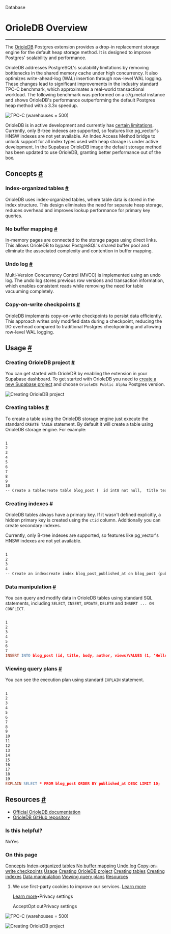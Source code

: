 Database

# OrioleDB Overview

* * *

The [OrioleDB](https://www.orioledb.com/) Postgres extension provides a drop-in replacement storage engine for the default heap storage method. It is designed to improve Postgres' scalability and performance.

OrioleDB addresses PostgreSQL's scalability limitations by removing bottlenecks in the shared memory cache under high concurrency. It also optimizes write-ahead-log (WAL) insertion through row-level WAL logging. These changes lead to significant improvements in the industry standard TPC-C benchmark, which approximates a real-world transactional workload. The following benchmark was performed on a c7g.metal instance and shows OrioleDB's performance outperforming the default Postgres heap method with a 3.3x speedup.

![TPC-C (warehouses = 500)](https://supabase.com/docs/_next/image?url=%2Fdocs%2Fimg%2Fdatabase%2Forioledb-tpc-c-500-warehouse.png&w=3840&q=75&dpl=dpl_9WgBm3X43HXGqPuPh4vSvQgRaZyZ)

OrioleDB is in active development and currently has [certain limitations](https://www.orioledb.com/docs/usage/getting-started#current-limitations). Currently, only B-tree indexes are supported, so features like pg\_vector's HNSW indexes are not yet available. An Index Access Method bridge to unlock support for all index types used with heap storage is under active development. In the Supabase OrioleDB image the default storage method has been updated to use OrioleDB, granting better performance out of the box.

## Concepts [\#](https://supabase.com/docs/guides/database/orioledb\#concepts)

### Index-organized tables [\#](https://supabase.com/docs/guides/database/orioledb\#index-organized-tables)

OrioleDB uses index-organized tables, where table data is stored in the index structure. This design eliminates the need for separate heap storage, reduces overhead and improves lookup performance for primary key queries.

### No buffer mapping [\#](https://supabase.com/docs/guides/database/orioledb\#no-buffer-mapping)

In-memory pages are connected to the storage pages using direct links. This allows OrioleDB to bypass PostgreSQL's shared buffer pool and eliminate the associated complexity and contention in buffer mapping.

### Undo log [\#](https://supabase.com/docs/guides/database/orioledb\#undo-log)

Multi-Version Concurrency Control (MVCC) is implemented using an undo log. The undo log stores previous row versions and transaction information, which enables consistent reads while removing the need for table vacuuming completely.

### Copy-on-write checkpoints [\#](https://supabase.com/docs/guides/database/orioledb\#copy-on-write-checkpoints)

OrioleDB implements copy-on-write checkpoints to persist data efficiently. This approach writes only modified data during a checkpoint, reducing the I/O overhead compared to traditional Postgres checkpointing and allowing row-level WAL logging.

## Usage [\#](https://supabase.com/docs/guides/database/orioledb\#usage)

### Creating OrioleDB project [\#](https://supabase.com/docs/guides/database/orioledb\#creating-orioledb-project)

You can get started with OrioleDB by enabling the extension in your Supabase dashboard.
To get started with OrioleDB you need to [create a new Supabase project](https://supabase.com/dashboard/new/_) and choose `OrioleDB Public Alpha` Postgres version.

![Creating OrioleDB project](https://supabase.com/docs/_next/image?url=%2Fdocs%2Fimg%2Fdatabase%2Forioledb-creating-project--light.png&w=3840&q=75&dpl=dpl_9WgBm3X43HXGqPuPh4vSvQgRaZyZ)

### Creating tables [\#](https://supabase.com/docs/guides/database/orioledb\#creating-tables)

To create a table using the OrioleDB storage engine just execute the standard `CREATE TABLE` statement. By default it will create a table using OrioleDB storage engine. For example:

```flex

1
2
3
4
5
6
7
8
9
10
-- Create a tablecreate table blog_post (  id int8 not null,  title text not null,  body text not null,  author text not null,  published_at timestamptz not null default CURRENT_TIMESTAMP,  views bigint not null,  primary key (id));
```

### Creating indexes [\#](https://supabase.com/docs/guides/database/orioledb\#creating-indexes)

OrioleDB tables always have a primary key. If it wasn't defined explicitly, a hidden primary key is created using the `ctid` column.
Additionally you can create secondary indexes.

Currently, only B-tree indexes are supported, so features like pg\_vector's HNSW indexes are not yet available.

```flex

1
2
3
4
-- Create an indexcreate index blog_post_published_at on blog_post (published_at);create index blog_post_views on blog_post (views) where (views > 1000);
```

### Data manipulation [\#](https://supabase.com/docs/guides/database/orioledb\#data-manipulation)

You can query and modify data in OrioleDB tables using standard SQL statements, including `SELECT`, `INSERT`, `UPDATE`, `DELETE` and `INSERT ... ON CONFLICT`.

```flex

1
2
3
4
5
6
7
INSERT INTO blog_post (id, title, body, author, views)VALUES (1, 'Hello, World!', 'This is my first blog post.', 'John Doe', 1000);SELECT * FROM blog_post ORDER BY published_at DESC LIMIT 10; id │     title     │            body             │  author  │         published_at          │ views────┼───────────────┼─────────────────────────────┼──────────┼───────────────────────────────┼───────  1 │ Hello, World! │ This is my first blog post. │ John Doe │ 2024-11-15 12:04:18.756824+01 │  1000
```

### Viewing query plans [\#](https://supabase.com/docs/guides/database/orioledb\#viewing-query-plans)

You can see the execution plan using standard `EXPLAIN` statement.

```flex

1
2
3
4
5
6
7
8
9
10
11
12
13
14
15
16
17
18
19
EXPLAIN SELECT * FROM blog_post ORDER BY published_at DESC LIMIT 10;                                                 QUERY PLAN──────────────────────────────────────────────────────────────────────────────────────────────────────────── Limit  (cost=0.15..1.67 rows=10 width=120)   ->  Index Scan Backward using blog_post_published_at on blog_post  (cost=0.15..48.95 rows=320 width=120)EXPLAIN SELECT * FROM blog_post WHERE id = 1;                                    QUERY PLAN────────────────────────────────────────────────────────────────────────────────── Index Scan using blog_post_pkey on blog_post  (cost=0.15..8.17 rows=1 width=120)   Index Cond: (id = 1)EXPLAIN (ANALYZE, BUFFERS) SELECT * FROM blog_post ORDER BY published_at DESC LIMIT 10;                                                                      QUERY PLAN────────────────────────────────────────────────────────────────────────────────────────────────────────────────────────────────────────────────────── Limit  (cost=0.15..1.67 rows=10 width=120) (actual time=0.052..0.054 rows=1 loops=1)   ->  Index Scan Backward using blog_post_published_at on blog_post  (cost=0.15..48.95 rows=320 width=120) (actual time=0.050..0.052 rows=1 loops=1) Planning Time: 0.186 ms Execution Time: 0.088 ms
```

## Resources [\#](https://supabase.com/docs/guides/database/orioledb\#resources)

- [Official OrioleDB documentation](https://www.orioledb.com/docs)
- [OrioleDB GitHub repository](https://github.com/orioledb/orioledb)

### Is this helpful?

NoYes

### On this page

[Concepts](https://supabase.com/docs/guides/database/orioledb#concepts) [Index-organized tables](https://supabase.com/docs/guides/database/orioledb#index-organized-tables) [No buffer mapping](https://supabase.com/docs/guides/database/orioledb#no-buffer-mapping) [Undo log](https://supabase.com/docs/guides/database/orioledb#undo-log) [Copy-on-write checkpoints](https://supabase.com/docs/guides/database/orioledb#copy-on-write-checkpoints) [Usage](https://supabase.com/docs/guides/database/orioledb#usage) [Creating OrioleDB project](https://supabase.com/docs/guides/database/orioledb#creating-orioledb-project) [Creating tables](https://supabase.com/docs/guides/database/orioledb#creating-tables) [Creating indexes](https://supabase.com/docs/guides/database/orioledb#creating-indexes) [Data manipulation](https://supabase.com/docs/guides/database/orioledb#data-manipulation) [Viewing query plans](https://supabase.com/docs/guides/database/orioledb#viewing-query-plans) [Resources](https://supabase.com/docs/guides/database/orioledb#resources)

1. We use first-party cookies to improve our services. [Learn more](https://supabase.com/privacy#8-cookies-and-similar-technologies-used-on-our-european-services)



   [Learn more](https://supabase.com/privacy#8-cookies-and-similar-technologies-used-on-our-european-services)•Privacy settings





   AcceptOpt outPrivacy settings


![TPC-C (warehouses = 500)](https://supabase.com/docs/_next/image?url=%2Fdocs%2Fimg%2Fdatabase%2Forioledb-tpc-c-500-warehouse.png&w=3840&q=75&dpl=dpl_9WgBm3X43HXGqPuPh4vSvQgRaZyZ)

![Creating OrioleDB project](https://supabase.com/docs/_next/image?url=%2Fdocs%2Fimg%2Fdatabase%2Forioledb-creating-project--light.png&w=3840&q=75&dpl=dpl_9WgBm3X43HXGqPuPh4vSvQgRaZyZ)
